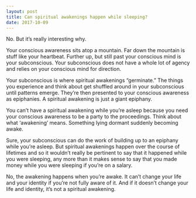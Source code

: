 ```yaml
---
layout: post
title: Can spiritual awakenings happen while sleeping?
date: 2017-10-09
---
```


<p>No. But it’s really interesting why.</p><p>Your conscious awareness sits atop a mountain. Far down the mountain is stuff like your heartbeat. Further up, but still past your conscious mind is your subconscious. Your subconscious does not have a whole lot of agency and relies on your conscious mind for direction.</p><p>Your subconscious is where spiritual awakenings “germinate.” The things you experience and think about get shuffled around in your subconscious until patterns emerge. They’re then presented to your conscious awareness as epiphanies. A spiritual awakening is just a giant epiphany.</p><p>You can’t have a spiritual awakening while you’re asleep because you need your conscious awareness to be a party to the proceedings. Think about what ‘awakening’ means. Something lying dormant suddenly becoming awake.</p><p>Sure, your subconscious can do the work of building up to an epiphany while you’re asleep. But spiritual awakenings happen over the course of lifetimes and so it wouldn’t really be pertinent to say that it happened while you were sleeping, any more than it makes sense to say that you made money while you were sleeping if you’re on a salary.</p><p>No, the awakening happens when you’re awake. It can’t change your life and your identity if you’re not fully aware of it. And if it doesn’t change your life and identity, it’s not a spiritual awakening.</p>
